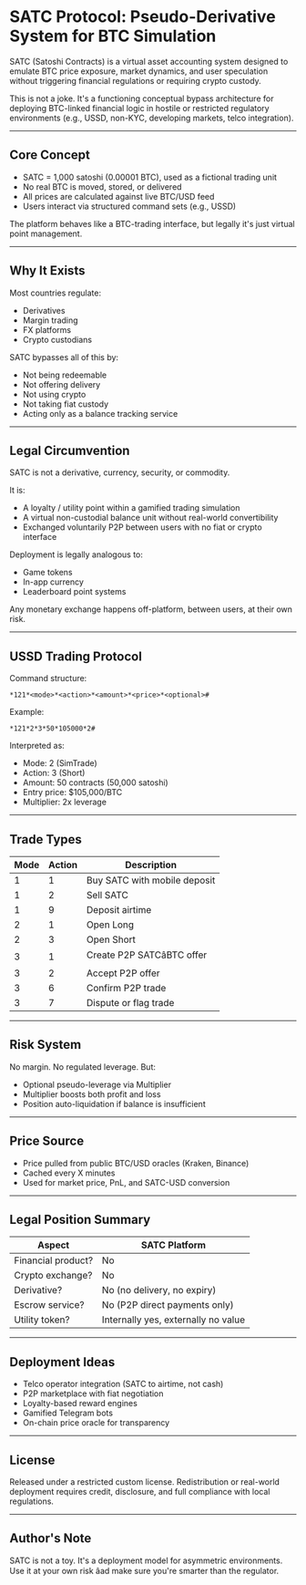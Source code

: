 # SATC Protocol: Pseudo-Derivative System for BTC Simulation

SATC (Satoshi Contracts) is a virtual asset accounting system designed to emulate BTC price exposure, 
market dynamics, and user speculation without triggering financial regulations or requiring crypto custody. 

This is not a joke. It's a functioning conceptual bypass architecture for deploying BTC-linked financial logic 
in hostile or restricted regulatory environments (e.g., USSD, non-KYC, developing markets, telco integration).

---

## Core Concept

- SATC = 1,000 satoshi (0.00001 BTC), used as a fictional trading unit
- No real BTC is moved, stored, or delivered
- All prices are calculated against live BTC/USD feed
- Users interact via structured command sets (e.g., USSD)

The platform behaves like a BTC-trading interface, but legally it's just virtual point management.

---

## Why It Exists

Most countries regulate:
- Derivatives
- Margin trading
- FX platforms
- Crypto custodians

SATC bypasses all of this by:
- Not being redeemable
- Not offering delivery
- Not using crypto
- Not taking fiat custody
- Acting only as a balance tracking service

---

## Legal Circumvention

SATC is not a derivative, currency, security, or commodity.

It is:
- A loyalty / utility point within a gamified trading simulation
- A virtual non-custodial balance unit without real-world convertibility
- Exchanged voluntarily P2P between users with no fiat or crypto interface

Deployment is legally analogous to:
- Game tokens
- In-app currency
- Leaderboard point systems

Any monetary exchange happens off-platform, between users, at their own risk.

---

## USSD Trading Protocol

Command structure:

```
*121*<mode>*<action>*<amount>*<price>*<optional>#
```

Example:
```
*121*2*3*50*105000*2#
```

Interpreted as:
- Mode: 2 (SimTrade)
- Action: 3 (Short)
- Amount: 50 contracts (50,000 satoshi)
- Entry price: $105,000/BTC
- Multiplier: 2x leverage

---

## Trade Types

| Mode | Action | Description                        |
|------|--------|------------------------------------|
| 1    | 1      | Buy SATC with mobile deposit       |
| 1    | 2      | Sell SATC                          |
| 1    | 9      | Deposit airtime                    |
| 2    | 1      | Open Long                          |
| 2    | 3      | Open Short                         |
| 3    | 1      | Create P2P SATCâBTC offer          |
| 3    | 2      | Accept P2P offer                   |
| 3    | 6      | Confirm P2P trade                  |
| 3    | 7      | Dispute or flag trade              |

---

## Risk System

No margin. No regulated leverage. But:

- Optional pseudo-leverage via Multiplier
- Multiplier boosts both profit and loss
- Position auto-liquidation if balance is insufficient

---

## Price Source

- Price pulled from public BTC/USD oracles (Kraken, Binance)
- Cached every X minutes
- Used for market price, PnL, and SATC-USD conversion

---

## Legal Position Summary

| Aspect           | SATC Platform                          |
|------------------|-----------------------------------------|
| Financial product? | No                                  |
| Crypto exchange?   | No                                  |
| Derivative?        | No (no delivery, no expiry)         |
| Escrow service?    | No (P2P direct payments only)       |
| Utility token?     | Internally yes, externally no value |

---

## Deployment Ideas

- Telco operator integration (SATC to airtime, not cash)
- P2P marketplace with fiat negotiation
- Loyalty-based reward engines
- Gamified Telegram bots
- On-chain price oracle for transparency

---

## License

Released under a restricted custom license. Redistribution or real-world deployment requires credit, disclosure, and full compliance with local regulations.

---

## Author's Note

SATC is not a toy. It's a deployment model for asymmetric environments. 
Use it at your own risk âad make sure you're smarter than the regulator.
